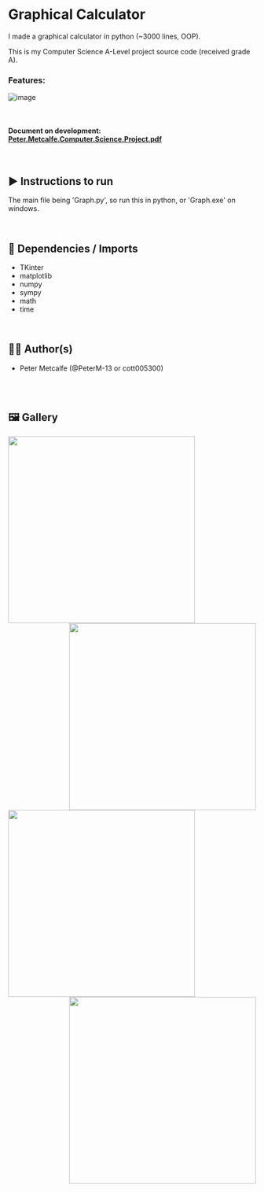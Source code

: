 # Graphical Calculator 

I made a graphical calculator in python (~3000 lines, OOP).

This is my Computer Science A-Level project source code (received grade A).

### Features:

![image](https://user-images.githubusercontent.com/104497542/210770871-e8c843c4-36aa-41f0-8189-b69c8585014a.png)

</br>

#### Document on development: [Peter.Metcalfe.Computer.Science.Project.pdf](https://github.com/PeterM-13/Graph-Project/files/10351775/Peter.Metcalfe.Computer.Science.Project.pdf)

</br>

## ▶️ Instructions to run
The main file being 'Graph.py', so run this in python, or 'Graph.exe' on windows.

</br>

## 📂 Dependencies / Imports
- TKinter
- matplotlib
- numpy
- sympy
- math
- time

</br>

## 👨‍💻 Author(s)
- Peter Metcalfe (@PeterM-13 or cott005300)

</br>
</br>

## 🖼 Gallery
<img width="380px" align="left" src="https://user-images.githubusercontent.com/104497542/210879770-b4c235d8-5172-47a6-bdbc-8c1378d19f57.png"/>
<img width="380px" align="right" src="https://user-images.githubusercontent.com/104497542/210879955-42d17e2e-70fc-41d8-8c15-d1f2b7644b1f.png"/>
<img width="380px" align="left" src="https://user-images.githubusercontent.com/104497542/210879844-2fcf265a-3077-42cf-b3b0-0bc5dd4c69fc.png"/>
<img width="380px" align="right"src="https://user-images.githubusercontent.com/104497542/211027852-54131a34-ad46-47e7-984c-0dc4f7654b49.png"/>


